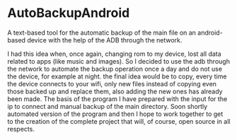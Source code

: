 # AutoBackupAndroid
A text-based tool for the automatic backup of the main file on an android-based device with the help of the ADB through the network.


I had this idea when, once again, changing rom to my device, lost all data related to apps (like music and images). So I decided to use the adb through the network to automate the backup operation once a day and do not use the device, for example at night. the final idea would be to copy, every time the device connects to your wifi, only new files instead of copying even those backed up and replace them, also adding the new ones has already been made. The basis of the program I have prepared with the input for the ip to connect and manual backup of the main directory. Soon shortly automated version of the program and then I hope to work together to get to the creation of the complete project that will, of course, open source in all respects.
